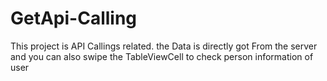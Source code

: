 # GetApi-Calling
This project is API Callings related. the Data is directly got From the server and you can also swipe the TableViewCell to check person information of user
